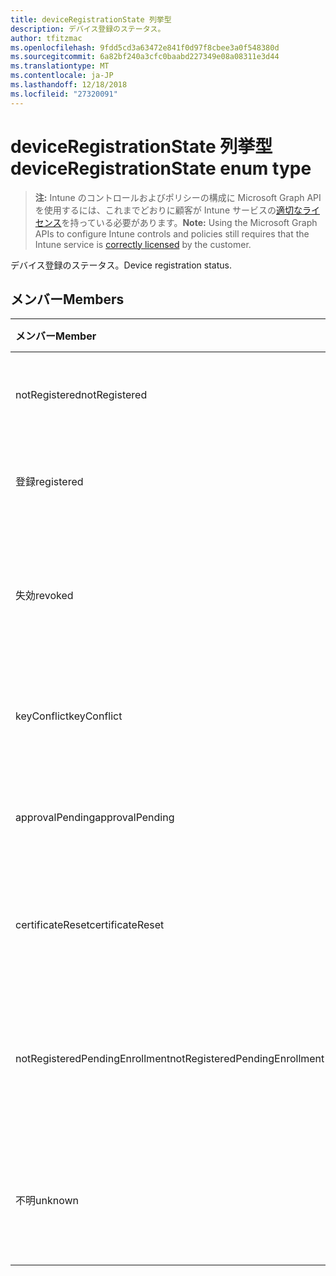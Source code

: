 ```yaml
---
title: deviceRegistrationState 列挙型
description: デバイス登録のステータス。
author: tfitzmac
ms.openlocfilehash: 9fdd5cd3a63472e841f0d97f8cbee3a0f548380d
ms.sourcegitcommit: 6a82bf240a3cfc0baabd227349e08a08311e3d44
ms.translationtype: MT
ms.contentlocale: ja-JP
ms.lasthandoff: 12/18/2018
ms.locfileid: "27320091"
---
```

# <a name="deviceregistrationstate-enum-type"></a><span data-ttu-id="faa41-103">deviceRegistrationState 列挙型</span><span class="sxs-lookup"><span data-stu-id="faa41-103">deviceRegistrationState enum type</span></span>

> <span data-ttu-id="faa41-104">**注:** Intune のコントロールおよびポリシーの構成に Microsoft Graph API を使用するには、これまでどおりに顧客が Intune サービスの[適切なライセンス](https://go.microsoft.com/fwlink/?linkid=839381)を持っている必要があります。</span><span class="sxs-lookup"><span data-stu-id="faa41-104">**Note:** Using the Microsoft Graph APIs to configure Intune controls and policies still requires that the Intune service is [correctly licensed](https://go.microsoft.com/fwlink/?linkid=839381) by the customer.</span></span>

<span data-ttu-id="faa41-105">デバイス登録のステータス。</span><span class="sxs-lookup"><span data-stu-id="faa41-105">Device registration status.</span></span>
## <a name="members"></a><span data-ttu-id="faa41-106">メンバー</span><span class="sxs-lookup"><span data-stu-id="faa41-106">Members</span></span>
|<span data-ttu-id="faa41-107">メンバー</span><span class="sxs-lookup"><span data-stu-id="faa41-107">Member</span></span>|<span data-ttu-id="faa41-108">値</span><span class="sxs-lookup"><span data-stu-id="faa41-108">Value</span></span>|<span data-ttu-id="faa41-109">説明</span><span class="sxs-lookup"><span data-stu-id="faa41-109">Description</span></span>|
|:---|:---|:---|
|<span data-ttu-id="faa41-110">notRegistered</span><span class="sxs-lookup"><span data-stu-id="faa41-110">notRegistered</span></span>|<span data-ttu-id="faa41-111">0</span><span class="sxs-lookup"><span data-stu-id="faa41-111">0</span></span>|<span data-ttu-id="faa41-112">デバイスは登録されていません。</span><span class="sxs-lookup"><span data-stu-id="faa41-112">The device is not registered.</span></span>|
|<span data-ttu-id="faa41-113">登録</span><span class="sxs-lookup"><span data-stu-id="faa41-113">registered</span></span>|<span data-ttu-id="faa41-114">2</span><span class="sxs-lookup"><span data-stu-id="faa41-114">2</span></span>|<span data-ttu-id="faa41-115">デバイスが登録されています。</span><span class="sxs-lookup"><span data-stu-id="faa41-115">The device is registered.</span></span>|
|<span data-ttu-id="faa41-116">失効</span><span class="sxs-lookup"><span data-stu-id="faa41-116">revoked</span></span>|<span data-ttu-id="faa41-117">3</span><span class="sxs-lookup"><span data-stu-id="faa41-117">3</span></span>|<span data-ttu-id="faa41-118">デバイスがブロックされている、消去した廃止します。</span><span class="sxs-lookup"><span data-stu-id="faa41-118">The device has been blocked, wiped or retired.</span></span>|
|<span data-ttu-id="faa41-119">keyConflict</span><span class="sxs-lookup"><span data-stu-id="faa41-119">keyConflict</span></span>|<span data-ttu-id="faa41-120">4</span><span class="sxs-lookup"><span data-stu-id="faa41-120">4</span></span>|<span data-ttu-id="faa41-121">デバイスには、キーの競合があります。</span><span class="sxs-lookup"><span data-stu-id="faa41-121">The device has a key conflict.</span></span>|
|<span data-ttu-id="faa41-122">approvalPending</span><span class="sxs-lookup"><span data-stu-id="faa41-122">approvalPending</span></span>|<span data-ttu-id="faa41-123">5</span><span class="sxs-lookup"><span data-stu-id="faa41-123">5</span></span>|<span data-ttu-id="faa41-124">デバイスは、承認が保留中です。</span><span class="sxs-lookup"><span data-stu-id="faa41-124">The device is pending approval.</span></span>|
|<span data-ttu-id="faa41-125">certificateReset</span><span class="sxs-lookup"><span data-stu-id="faa41-125">certificateReset</span></span>|<span data-ttu-id="faa41-126">6</span><span class="sxs-lookup"><span data-stu-id="faa41-126">6</span></span>|<span data-ttu-id="faa41-127">デバイスの証明書をリセットするとします。</span><span class="sxs-lookup"><span data-stu-id="faa41-127">The device certificate has been reset.</span></span>|
|<span data-ttu-id="faa41-128">notRegisteredPendingEnrollment</span><span class="sxs-lookup"><span data-stu-id="faa41-128">notRegisteredPendingEnrollment</span></span>|<span data-ttu-id="faa41-129">7</span><span class="sxs-lookup"><span data-stu-id="faa41-129">7</span></span>|<span data-ttu-id="faa41-130">デバイスが登録されていないと登録を保留中です。</span><span class="sxs-lookup"><span data-stu-id="faa41-130">The device is not registered and pending enrollment.</span></span>|
|<span data-ttu-id="faa41-131">不明</span><span class="sxs-lookup"><span data-stu-id="faa41-131">unknown</span></span>|<span data-ttu-id="faa41-132">8</span><span class="sxs-lookup"><span data-stu-id="faa41-132">8</span></span>|<span data-ttu-id="faa41-133">デバイス ライセンス登録のステータスは不明です。</span><span class="sxs-lookup"><span data-stu-id="faa41-133">The device registration status is unknown.</span></span>|



